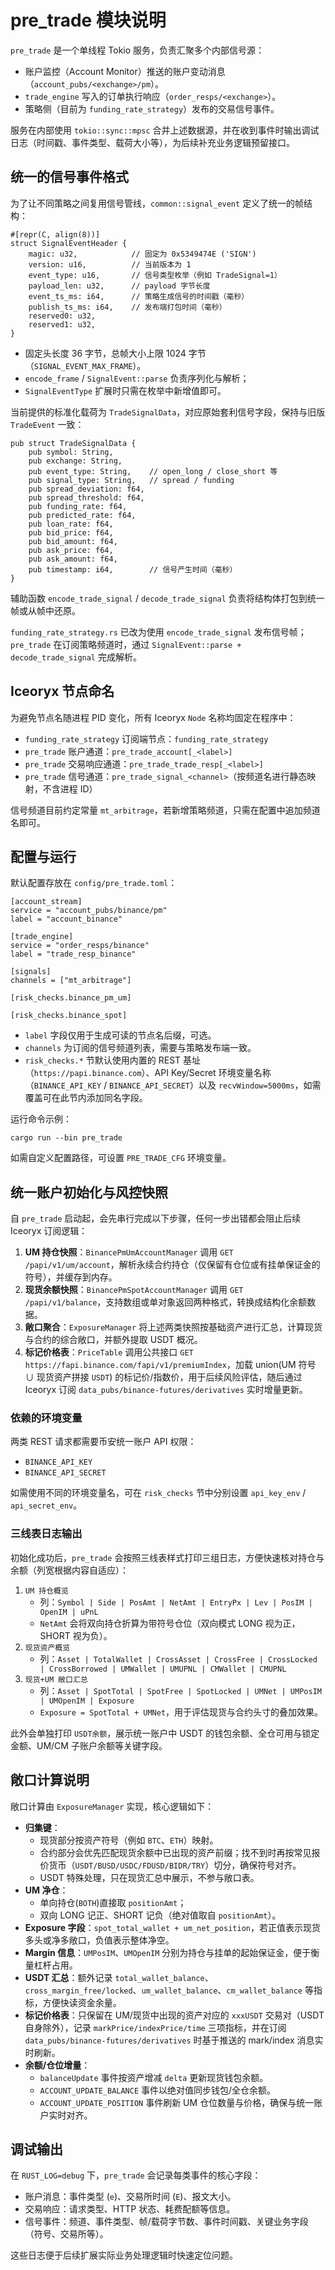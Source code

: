 # pre_trade 模块说明

`pre_trade` 是一个单线程 Tokio 服务，负责汇聚多个内部信号源：

- 账户监控（Account Monitor）推送的账户变动消息（`account_pubs/<exchange>/pm`）。
- `trade_engine` 写入的订单执行响应（`order_resps/<exchange>`）。
- 策略侧（目前为 `funding_rate_strategy`）发布的交易信号事件。

服务在内部使用 `tokio::sync::mpsc` 合并上述数据源，并在收到事件时输出调试日志（时间戳、事件类型、载荷大小等），为后续补充业务逻辑预留接口。

## 统一的信号事件格式

为了让不同策略之间复用信号管线，`common::signal_event` 定义了统一的帧结构：

```
#[repr(C, align(8))]
struct SignalEventHeader {
    magic: u32,            // 固定为 0x5349474E ('SIGN')
    version: u16,          // 当前版本为 1
    event_type: u16,       // 信号类型枚举（例如 TradeSignal=1）
    payload_len: u32,      // payload 字节长度
    event_ts_ms: i64,      // 策略生成信号的时间戳（毫秒）
    publish_ts_ms: i64,    // 发布端打包时间（毫秒）
    reserved0: u32,
    reserved1: u32,
}
```

- 固定头长度 36 字节，总帧大小上限 1024 字节（`SIGNAL_EVENT_MAX_FRAME`）。
- `encode_frame` / `SignalEvent::parse` 负责序列化与解析；
- `SignalEventType` 扩展时只需在枚举中新增值即可。

当前提供的标准化载荷为 `TradeSignalData`，对应原始套利信号字段，保持与旧版 `TradeEvent` 一致：

```
pub struct TradeSignalData {
    pub symbol: String,
    pub exchange: String,
    pub event_type: String,    // open_long / close_short 等
    pub signal_type: String,   // spread / funding
    pub spread_deviation: f64,
    pub spread_threshold: f64,
    pub funding_rate: f64,
    pub predicted_rate: f64,
    pub loan_rate: f64,
    pub bid_price: f64,
    pub bid_amount: f64,
    pub ask_price: f64,
    pub ask_amount: f64,
    pub timestamp: i64,        // 信号产生时间（毫秒）
}
```

辅助函数 `encode_trade_signal` / `decode_trade_signal` 负责将结构体打包到统一帧或从帧中还原。

`funding_rate_strategy.rs` 已改为使用 `encode_trade_signal` 发布信号帧；`pre_trade` 在订阅策略频道时，通过 `SignalEvent::parse + decode_trade_signal` 完成解析。

## Iceoryx 节点命名

为避免节点名随进程 PID 变化，所有 Iceoryx `Node` 名称均固定在程序中：

- `funding_rate_strategy` 订阅端节点：`funding_rate_strategy`
- `pre_trade` 账户通道：`pre_trade_account[_<label>]`
- `pre_trade` 交易响应通道：`pre_trade_trade_resp[_<label>]`
- `pre_trade` 信号通道：`pre_trade_signal_<channel>`（按频道名进行静态映射，不含进程 ID）

信号频道目前约定常量 `mt_arbitrage`，若新增策略频道，只需在配置中追加频道名即可。

## 配置与运行

默认配置存放在 `config/pre_trade.toml`：

```
[account_stream]
service = "account_pubs/binance/pm"
label = "account_binance"

[trade_engine]
service = "order_resps/binance"
label = "trade_resp_binance"

[signals]
channels = ["mt_arbitrage"]

[risk_checks.binance_pm_um]

[risk_checks.binance_spot]
```

- `label` 字段仅用于生成可读的节点名后缀，可选。
- `channels` 为订阅的信号频道列表，需要与策略发布端一致。
- `risk_checks.*` 节默认使用内置的 REST 基址（`https://papi.binance.com`）、API Key/Secret 环境变量名称（`BINANCE_API_KEY` / `BINANCE_API_SECRET`）以及 `recvWindow=5000ms`，如需覆盖可在此节内添加同名字段。

运行命令示例：

```
cargo run --bin pre_trade
```

如需自定义配置路径，可设置 `PRE_TRADE_CFG` 环境变量。

## 统一账户初始化与风控快照

自 `pre_trade` 启动起，会先串行完成以下步骤，任何一步出错都会阻止后续 Iceoryx 订阅逻辑：

1. **UM 持仓快照**：`BinancePmUmAccountManager` 调用 `GET /papi/v1/um/account`，解析永续合约持仓（仅保留有仓位或有挂单保证金的符号），并缓存到内存。
2. **现货余额快照**：`BinancePmSpotAccountManager` 调用 `GET /papi/v1/balance`，支持数组或单对象返回两种格式，转换成结构化余额数据。
3. **敞口聚合**：`ExposureManager` 将上述两类快照按基础资产进行汇总，计算现货与合约的综合敞口，并额外提取 USDT 概况。
4. **标记价格表**：`PriceTable` 调用公共接口 `GET https://fapi.binance.com/fapi/v1/premiumIndex`，加载 union(UM 符号 ∪ 现货资产拼接 `USDT`) 的标记价/指数价，用于后续风险评估，随后通过 Iceoryx 订阅 `data_pubs/binance-futures/derivatives` 实时增量更新。

### 依赖的环境变量

两类 REST 请求都需要币安统一账户 API 权限：

- `BINANCE_API_KEY`
- `BINANCE_API_SECRET`

如需使用不同的环境变量名，可在 `risk_checks` 节中分别设置 `api_key_env` / `api_secret_env`。

### 三线表日志输出

初始化成功后，`pre_trade` 会按照三线表样式打印三组日志，方便快速核对持仓与余额（列宽根据内容自适应）：

1. `UM 持仓概览`
   - 列：`Symbol | Side | PosAmt | NetAmt | EntryPx | Lev | PosIM | OpenIM | uPnL`
   - `NetAmt` 会将双向持仓折算为带符号仓位（双向模式 LONG 视为正，SHORT 视为负）。
2. `现货资产概览`
   - 列：`Asset | TotalWallet | CrossAsset | CrossFree | CrossLocked | CrossBorrowed | UMWallet | UMUPNL | CMWallet | CMUPNL`
3. `现货+UM 敞口汇总`
   - 列：`Asset | SpotTotal | SpotFree | SpotLocked | UMNet | UMPosIM | UMOpenIM | Exposure`
   - `Exposure = SpotTotal + UMNet`，用于评估现货与合约头寸的叠加效果。

此外会单独打印 `USDT余额`，展示统一账户中 USDT 的钱包余额、全仓可用与锁定金额、UM/CM 子账户余额等关键字段。

## 敞口计算说明

敞口计算由 `ExposureManager` 实现，核心逻辑如下：

- **归集键**：
  - 现货部分按资产符号（例如 `BTC`、`ETH`）映射。
  - 合约部分会优先匹配现货余额中已出现的资产前缀；找不到时再按常见报价货币（`USDT/BUSD/USDC/FDUSD/BIDR/TRY`）切分，确保符号对齐。
  - USDT 特殊处理，只在现货汇总中展示，不参与敞口表。
- **UM 净仓**：
  - 单向持仓(`BOTH`)直接取 `positionAmt`；
  - 双向 LONG 记正、SHORT 记负（绝对值取自 `positionAmt`）。
- **Exposure 字段**：`spot_total_wallet + um_net_position`，若正值表示现货多头或净多敞口，负值表示整体净空。
- **Margin 信息**：`UMPosIM`、`UMOpenIM` 分别为持仓与挂单的起始保证金，便于衡量杠杆占用。
- **USDT 汇总**：额外记录 `total_wallet_balance`、`cross_margin_free/locked`、`um_wallet_balance`、`cm_wallet_balance` 等指标，方便快读资金余量。
- **标记价格表**：只保留在 UM/现货中出现的资产对应的 `xxxUSDT` 交易对（USDT 自身除外），记录 `markPrice/indexPrice/time` 三项指标，并在订阅 `data_pubs/binance-futures/derivatives` 时基于推送的 mark/index 消息实时刷新。
- **余额/仓位增量**：
  - `balanceUpdate` 事件按资产增减 `delta` 更新现货钱包余额。
  - `ACCOUNT_UPDATE_BALANCE` 事件以绝对值同步钱包/全仓余额。
  - `ACCOUNT_UPDATE_POSITION` 事件刷新 UM 仓位数量与价格，确保与统一账户实时对齐。

## 调试输出

在 `RUST_LOG=debug` 下，`pre_trade` 会记录每类事件的核心字段：

- 账户消息：事件类型 (`e`)、交易所时间 (`E`)、报文大小。
- 交易响应：请求类型、HTTP 状态、耗费配额等信息。
- 信号事件：频道、事件类型、帧/载荷字节数、事件时间戳、关键业务字段（符号、交易所等）。

这些日志便于后续扩展实际业务处理逻辑时快速定位问题。
